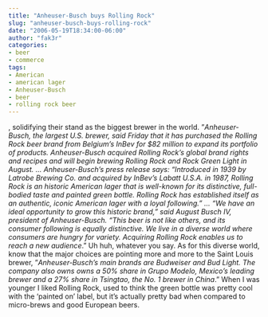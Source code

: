 ```yaml
---
title: "Anheuser-Busch buys Rolling Rock"
slug: "anheuser-busch-buys-rolling-rock"
date: "2006-05-19T18:34:00-06:00"
author: "fak3r"
categories:
- beer
- commerce
tags:
- American
- american lager
- Anheuser-Busch
- beer
- rolling rock beer
---
```


, solidifying their stand as the biggest brewer in the world. ”_Anheuser-Busch, the largest U.S. brewer, said Friday that it has purchased the Rolling Rock beer brand from Belgium’s InBev for $82 million to expand its portfolio of products. Anheuser-Busch acquired Rolling Rock’s global brand rights and recipes and will begin brewing Rolling Rock and Rock Green Light in August. … Anheuser-Busch’s press release says: “Introduced in 1939 by Latrobe Brewing Co. and acquired by InBev’s Labatt U.S.A. in 1987, Rolling Rock is an historic American lager that is well-known for its distinctive, full-bodied taste and painted green bottle. Rolling Rock has established itself as an authentic, iconic American lager with a loyal following.” … “We have an ideal opportunity to grow this historic brand,” said August Busch IV, president of Anheuser-Busch. “This beer is not like others, and its consumer following is equally distinctive. We live in a diverse world where consumers are hungry for variety. Acquiring Rolling Rock enables us to reach a new audience_.”  Uh huh, whatever you say.  As for this diverse world, know that the major choices are pointing more and more to the Saint Louis brewer, ”_Anheuser-Busch’s main brands are Budweiser and Bud Light. The company also owns owns a 50% share in Grupo Modelo, Mexico’s leading brewer and a 27% share in Tsingtao, the No. 1 brewer in China_.”  When I was younger I liked Rolling Rock, used to think the green bottle was pretty cool with the ‘painted on’ label, but it’s actually pretty bad when compared to micro-brews and good European beers.

